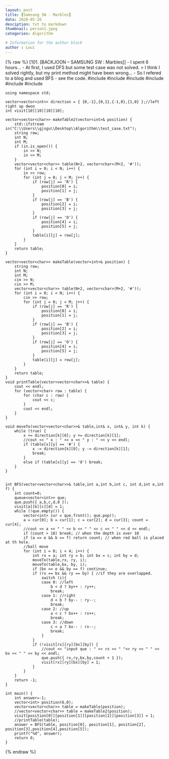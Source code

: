 ```yaml
---
layout: post
title: [Samsung SW - Marbles]
data: 2020-05-26
desciption: txt to markdown
thumbnail: person1.jpeg
categories: Algorithm

# Information for the author block
author : Loui
---
```


{% raw %}
	﻿[101. [BACKJOON – SAMSUNG SW : Marbles]]
	- I spent 6 hours…
	- At first, I used DFS but some test case was not solved.
	> I think I solved rightly, but my print method might have been wrong…
	- So I refered to a blog and used BFS
	- see the code.
	#include<iostream>
	#include<vector>
	#include<algorithm>
	#include<climits>
	#include<fstream>
	#include<queue>
	
	using namespace std;
	
	vector<vector<int>> direction = { {0,-1},{0,1},{-1,0},{1,0} };//left right up dwon
	int visit[10][10][10][10];
	
	vector<vector<char>> makeTable2(vector<int>& position) {
		std::ifstream in("C:\\Users\\gjsgu\\Desktop\\Algorithm\\test_case.txt");
		string row;
		int N;
		int M;
		if (in.is_open()) {
			in >> N;
			in >> M;
		}
		vector<vector<char>> table(N+2, vector<char>(M+2, '#'));
		for (int i = 0; i < N; i++) {
			in >> row;
			for (int j = 0; j < M; j++) {
				if (row[j] == 'R') {
					position[0] = i;
					position[1] = j;
				}
				if (row[j] == 'B') {
					position[2] = i;
					position[3] = j;
				}
				if (row[j] == 'O') {
					position[4] = i;
					position[5] = j;
				}
				table[i][j] = row[j];
			}
		}
		return table;
	}
	
	vector<vector<char>> makeTable(vector<int>& position) {
		string row;
		int N;
		int M;
		cin >> N;
		cin >> M;
		vector<vector<char>> table(N+2, vector<char>(M+2, '#'));
		for (int i = 0; i < N; i++) {
			cin >> row;
			for (int j = 0; j < M; j++) {
				if (row[j] == 'R') {
					position[0] = i;
					position[1] = j;
				}
				if (row[j] == 'B') {
					position[2] = i;
					position[3] = j;
				}
				if (row[j] == 'O') {
					position[4] = i;
					position[5] = j;
				}
				table[i][j] = row[j];
			}
		}
		return table;
	}
	void printTable(vector<vector<char>>& table) {
		cout << endl;
		for (vector<char> row : table) {
			for (char c : row) {
				cout << c;
			}
			cout << endl;
		} 
	}
	
	void moveTo(vector<vector<char>>& table,int& x, int& y, int k) {
		while (true) {
			x += direction[k][0]; y += direction[k][1];
			//cout << " x : " << x << " y : " << y << endl;
			if (table[x][y] == '#') {
				x -= direction[k][0]; y -= direction[k][1];
				break;
			}
			else if (table[x][y] == 'O') break;
		}
	}
	
	
	int BFS(vector<vector<char>>& table,int a,int b,int c, int d,int e,int f) {
		int count=0;
		queue<vector<int>> que;
		que.push({ a,b,c,d,0 });
		visit[a][b][c][d] = 1;
		while (!que.empty()) {
			vector<int> cur = que.front(); que.pop();
			a = cur[0]; b = cur[1]; c = cur[2]; d = cur[3]; count = cur[4];
			//cout << a << " " << b << " " << c << " " << d << endl;
			if (count > 10) break; // when the depth is over 10
			if (a == e && b == f) return count; // when red ball is placed at th hole.
			//ball move
			for (int i = 0; i < 4; i++) {
				int rx = a; int ry = b; int bx = c; int by = d;
				moveTo(table,rx, ry, i);
				moveTo(table,bx, by, i);
				if (bx == e && by == f) continue;
				if (rx == bx && ry == by) { //if they are overlapped.
					switch (i){
					case 0: //left
						b < d ? by++ : ry++;
						break;
					case 1: //right
						d < b ? by-- : ry--;
						break;
					case 2: //up
						a < c ? bx++ : rx++;
						break;
					case 3: //down
						c < a ? bx-- : rx--;
						break;
					}
				}
				if (!visit[rx][ry][bx][by]) {
					//cout << "input que : " << rx << " "<< ry << " " << bx << " " << by << endl;
					que.push({ rx,ry,bx,by,count + 1 });
					visit[rx][ry][bx][by] = 1;
				}
			}
		}
		return -1;
	}
	
	int main() {
		int answer=-1;
		vector<int> position(6,0);
		vector<vector<char>> table = makeTable(position);
		//vector<vector<char>> table = makeTable2(position);
		visit[position[0]][position[1]][position[2]][position[3]] = 1;
		//printTable(table);
		answer = BFS(table, position[0], position[1], position[2], position[3],position[4],position[5]);
		printf("%d", answer);
		return 0;
	}
	
{% endraw %}

